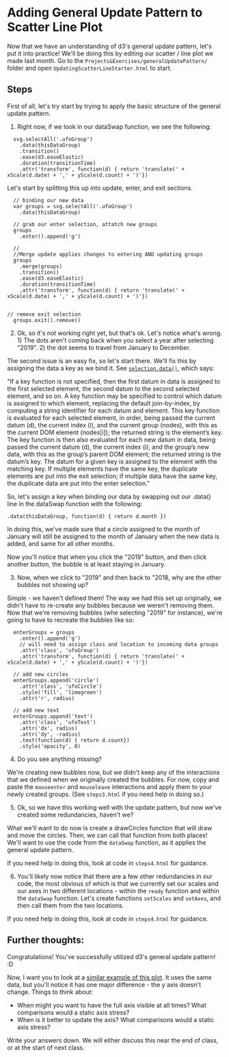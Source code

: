 
# Adding General Update Pattern to Scatter Line Plot

Now that we have an understanding of d3's general update pattern, let's put it into practice! We'll be doing this by editing our scatter / line plot we made last month. Go to the `Projects&Exercises/generalUpdatePattern/` folder and open `UpdatingScatterLineStarter.html` to start.

## Steps

First of all, let's try start by trying to apply the basic structure of the general update pattern. 

1. Right now, if we look in our dataSwap function, we see the following:

```
  svg.selectAll('.ufoGroup')
    .data(thisDataGroup)
    .transition()
    .ease(d3.easeElastic)
    .duration(transitionTime)
    .attr('transform', function(d) { return 'translate(' + xScale(d.date) + ',' + yScale(d.count) + ')'})
```

Let's start by splitting this up into update, enter, and exit sections. 

```
  // binding our new data
  var groups = svg.selectAll('.ufoGroup')
    .data(thisDataGroup)

  // grab our enter selection, attatch new groups
  groups
    .enter().append('g')

  // 
  //Merge update applies changes to entering AND updating groups
  groups
    .merge(groups)
    .transition()
    .ease(d3.easeElastic)
    .duration(transitionTime)
    .attr('transform', function(d) { return 'translate(' + xScale(d.date) + ',' + yScale(d.count) + ')'})


// remove exit selection
  groups.exit().remove()
```

2. Ok, so it's not working right yet, but that's ok. Let's notice what's wrong. 1) The dots aren't coming back when you select a year after selecting "2019". 2) the dot seems to travel from January to December. 

The second issue is an easy fix, so let's start there. We'll fix this by assigning the data a key as we bind it. See [`selection.data()`](https://github.com/d3/d3-selection#selection_data), which says: 

"If a key function is not specified, then the first datum in data is assigned to the first selected element, the second datum to the second selected element, and so on. A key function may be specified to control which datum is assigned to which element, replacing the default join-by-index, by computing a string identifier for each datum and element. This key function is evaluated for each selected element, in order, being passed the current datum (d), the current index (i), and the current group (nodes), with this as the current DOM element (nodes[i]); the returned string is the element’s key. The key function is then also evaluated for each new datum in data, being passed the current datum (d), the current index (i), and the group’s new data, with this as the group’s parent DOM element; the returned string is the datum’s key. The datum for a given key is assigned to the element with the matching key. If multiple elements have the same key, the duplicate elements are put into the exit selection; if multiple data have the same key, the duplicate data are put into the enter selection."

So, let's assign a key when binding our data by swapping out our .data() line in the dataSwap function with the following:

```
.data(thisDataGroup, function(d) { return d.month })
```

In doing this, we've made sure that a circle assigned to the month of January will still be assigned to the month of January when the new data is added, and same for all other months. 

Now you'll notice that when you click the "2019" button, and then click another button, the bubble is at least staying in January. 

3. Now, when we click to "2019" and then back to "2018, why are the other bubbles not showing up?

Simple - we haven't defined them! The way we had this set up originally, we didn't have to re-create any bubbles because we weren't removing them. Now that we're removing bubbles (whe selecting "2019" for instance), we're going to have to recreate the bubbles like so:

```
  enterGroups = groups
    .enter().append('g')
    // will need to assign class and location to incoming data groups
    .attr('class', 'ufoGroup')
    .attr('transform', function(d) { return 'translate(' + xScale(d.date) + ',' + yScale(d.count) + ')'})
    
  // add new circles
  enterGroups.append('circle')
    .attr('class', 'ufoCircle')
    .style('fill', 'limegreen')
    .attr('r', radius)

  // add new text
  enterGroups.append('text')
    .attr('class', 'ufoText')
    .attr('dx', radius)
    .attr('dy', -radius)
    .text(function(d) { return d.count})
    .style('opacity', 0)
```

4. Do you see anything missing?

We're creating new bubbles now, but we didn't keep any of the interactions that we defined when we originally created the bubbles. For now, copy and paste the `mouseenter` and `mouseleave` interactions and apply them to your newly created groups. (See `steps3.html` if you need help in doing so.)

5. Ok, so we have this working well with the update pattern, but now we've created some redundancies, haven't we? 

What we'll want to do now is create a drawCircles function that will draw and move the circles. Then, we can call that function from both places! We'll want to use the code from the `dataSwap` function, as it applies the general update pattern.

If you need help in doing this, look at code in `steps4.html` for guidance.

6. You'll likely now notice that there are a few other redundancies in our code, the most obvious of which is that we currently set our scales and our axes in two different locations - within the `ready` function and within the `dataSwap` function. Let's create functions `setScales` and `setAxes`, and then call them from the two locations. 

If you need help in doing this, look at code in `steps4.html` for guidance.


## Further thoughts:

Congratulations! You've successfully utilized d3's general update pattern! :D

Now, I want you to look at a [similar example of this plot](https://bl.ocks.org/molliemarie/3cba938e0485b105fdde92992a169f83). It uses the same data, but you'll notice it has one major difference - the y axis doesn't change. Things to think about:

- When might you want to have the full axis visible at all times? What comparisons would a static axis stress?
- When is it better to update the axis? What comparisons would a static axis stress?

Write your answers down. We will either discuss this near the end of class, or at the start of next class.
